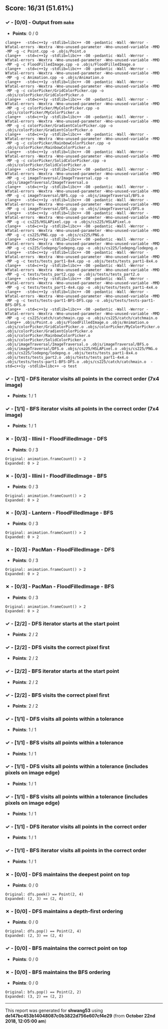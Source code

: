 


## Score: 16/31 (51.61%)


### ✓ - [0/0] - Output from `make`

- **Points**: 0 / 0


```
clang++  -std=c++1y -stdlib=libc++ -O0 -pedantic -Wall -Werror -Wfatal-errors -Wextra -Wno-unused-parameter -Wno-unused-variable -MMD -MP -g -c Point.cpp -o .objs/Point.o
clang++  -std=c++1y -stdlib=libc++ -O0 -pedantic -Wall -Werror -Wfatal-errors -Wextra -Wno-unused-parameter -Wno-unused-variable -MMD -MP -g -c FloodFilledImage.cpp -o .objs/FloodFilledImage.o
clang++  -std=c++1y -stdlib=libc++ -O0 -pedantic -Wall -Werror -Wfatal-errors -Wextra -Wno-unused-parameter -Wno-unused-variable -MMD -MP -g -c Animation.cpp -o .objs/Animation.o
clang++  -std=c++1y -stdlib=libc++ -O0 -pedantic -Wall -Werror -Wfatal-errors -Wextra -Wno-unused-parameter -Wno-unused-variable -MMD -MP -g -c colorPicker/GridColorPicker.cpp -o .objs/colorPicker/GridColorPicker.o
clang++  -std=c++1y -stdlib=libc++ -O0 -pedantic -Wall -Werror -Wfatal-errors -Wextra -Wno-unused-parameter -Wno-unused-variable -MMD -MP -g -c colorPicker/MyColorPicker.cpp -o .objs/colorPicker/MyColorPicker.o
clang++  -std=c++1y -stdlib=libc++ -O0 -pedantic -Wall -Werror -Wfatal-errors -Wextra -Wno-unused-parameter -Wno-unused-variable -MMD -MP -g -c colorPicker/GradientColorPicker.cpp -o .objs/colorPicker/GradientColorPicker.o
clang++  -std=c++1y -stdlib=libc++ -O0 -pedantic -Wall -Werror -Wfatal-errors -Wextra -Wno-unused-parameter -Wno-unused-variable -MMD -MP -g -c colorPicker/RainbowColorPicker.cpp -o .objs/colorPicker/RainbowColorPicker.o
clang++  -std=c++1y -stdlib=libc++ -O0 -pedantic -Wall -Werror -Wfatal-errors -Wextra -Wno-unused-parameter -Wno-unused-variable -MMD -MP -g -c colorPicker/SolidColorPicker.cpp -o .objs/colorPicker/SolidColorPicker.o
clang++  -std=c++1y -stdlib=libc++ -O0 -pedantic -Wall -Werror -Wfatal-errors -Wextra -Wno-unused-parameter -Wno-unused-variable -MMD -MP -g -c imageTraversal/ImageTraversal.cpp -o .objs/imageTraversal/ImageTraversal.o
clang++  -std=c++1y -stdlib=libc++ -O0 -pedantic -Wall -Werror -Wfatal-errors -Wextra -Wno-unused-parameter -Wno-unused-variable -MMD -MP -g -c imageTraversal/BFS.cpp -o .objs/imageTraversal/BFS.o
clang++  -std=c++1y -stdlib=libc++ -O0 -pedantic -Wall -Werror -Wfatal-errors -Wextra -Wno-unused-parameter -Wno-unused-variable -MMD -MP -g -c imageTraversal/DFS.cpp -o .objs/imageTraversal/DFS.o
clang++  -std=c++1y -stdlib=libc++ -O0 -pedantic -Wall -Werror -Wfatal-errors -Wextra -Wno-unused-parameter -Wno-unused-variable -MMD -MP -g -c cs225/HSLAPixel.cpp -o .objs/cs225/HSLAPixel.o
clang++  -std=c++1y -stdlib=libc++ -O0 -pedantic -Wall -Werror -Wfatal-errors -Wextra -Wno-unused-parameter -Wno-unused-variable -MMD -MP -g -c cs225/PNG.cpp -o .objs/cs225/PNG.o
clang++  -std=c++1y -stdlib=libc++ -O0 -pedantic -Wall -Werror -Wfatal-errors -Wextra -Wno-unused-parameter -Wno-unused-variable -MMD -MP -g -c cs225/lodepng/lodepng.cpp -o .objs/cs225/lodepng/lodepng.o
clang++  -std=c++1y -stdlib=libc++ -O0 -pedantic -Wall -Werror -Wfatal-errors -Wextra -Wno-unused-parameter -Wno-unused-variable -MMD -MP -g -c tests/tests_part1-8x4.cpp -o .objs/tests/tests_part1-8x4.o
clang++  -std=c++1y -stdlib=libc++ -O0 -pedantic -Wall -Werror -Wfatal-errors -Wextra -Wno-unused-parameter -Wno-unused-variable -MMD -MP -g -c tests/tests_part2.cpp -o .objs/tests/tests_part2.o
clang++  -std=c++1y -stdlib=libc++ -O0 -pedantic -Wall -Werror -Wfatal-errors -Wextra -Wno-unused-parameter -Wno-unused-variable -MMD -MP -g -c tests/tests_part1-4x4.cpp -o .objs/tests/tests_part1-4x4.o
clang++  -std=c++1y -stdlib=libc++ -O0 -pedantic -Wall -Werror -Wfatal-errors -Wextra -Wno-unused-parameter -Wno-unused-variable -MMD -MP -g -c tests/tests-part1-BFS-DFS.cpp -o .objs/tests/tests-part1-BFS-DFS.o
clang++  -std=c++1y -stdlib=libc++ -O0 -pedantic -Wall -Werror -Wfatal-errors -Wextra -Wno-unused-parameter -Wno-unused-variable -MMD -MP -g -c cs225/catch/catchmain.cpp -o .objs/cs225/catch/catchmain.o
clang++ .objs/Point.o .objs/FloodFilledImage.o .objs/Animation.o .objs/colorPicker/GridColorPicker.o .objs/colorPicker/MyColorPicker.o .objs/colorPicker/GradientColorPicker.o .objs/colorPicker/RainbowColorPicker.o .objs/colorPicker/SolidColorPicker.o .objs/imageTraversal/ImageTraversal.o .objs/imageTraversal/BFS.o .objs/imageTraversal/DFS.o .objs/cs225/HSLAPixel.o .objs/cs225/PNG.o .objs/cs225/lodepng/lodepng.o .objs/tests/tests_part1-8x4.o .objs/tests/tests_part2.o .objs/tests/tests_part1-4x4.o .objs/tests/tests-part1-BFS-DFS.o .objs/cs225/catch/catchmain.o  -std=c++1y -stdlib=libc++ -o test

```


### ✓ - [1/1] - DFS iterator visits all points in the correct order (7x4 image)

- **Points**: 1 / 1





### ✓ - [1/1] - BFS iterator visits all points in the correct order (7x4 image)

- **Points**: 1 / 1





### ✗ - [0/3] - Illini I - FloodFilledImage - DFS

- **Points**: 0 / 3


```
Original: animation.frameCount() > 2
Expanded: 0 > 2
```


### ✗ - [0/3] - Illini I - FloodFilledImage - BFS

- **Points**: 0 / 3


```
Original: animation.frameCount() > 2
Expanded: 0 > 2
```


### ✗ - [0/3] - Lantern - FloodFilledImage - BFS

- **Points**: 0 / 3


```
Original: animation.frameCount() > 2
Expanded: 0 > 2
```


### ✗ - [0/3] - PacMan - FloodFilledImage - DFS

- **Points**: 0 / 3


```
Original: animation.frameCount() > 2
Expanded: 0 > 2
```


### ✗ - [0/3] - PacMan - FloodFilledImage - BFS

- **Points**: 0 / 3


```
Original: animation.frameCount() > 2
Expanded: 0 > 2
```


### ✓ - [2/2] - DFS iterator starts at the start point

- **Points**: 2 / 2





### ✓ - [2/2] - DFS visits the correct pixel first

- **Points**: 2 / 2





### ✓ - [2/2] - BFS iterator starts at the start point

- **Points**: 2 / 2





### ✓ - [2/2] - BFS visits the correct pixel first

- **Points**: 2 / 2





### ✓ - [1/1] - DFS visits all points within a tolerance

- **Points**: 1 / 1





### ✓ - [1/1] - BFS visits all points within a tolerance

- **Points**: 1 / 1





### ✓ - [1/1] - DFS visits all points within a tolerance (includes pixels on image edge)

- **Points**: 1 / 1





### ✓ - [1/1] - BFS visits all points within a tolerance (includes pixels on image edge)

- **Points**: 1 / 1





### ✓ - [1/1] - DFS iterator visits all points in the correct order

- **Points**: 1 / 1





### ✓ - [1/1] - BFS iterator visits all points in the correct order

- **Points**: 1 / 1





### ✗ - [0/0] - DFS maintains the deepest point on top

- **Points**: 0 / 0


```
Original: dfs.peek() == Point(2, 4)
Expanded: (2, 3) == (2, 4)
```


### ✗ - [0/0] - DFS maintains a depth-first ordering

- **Points**: 0 / 0


```
Original: dfs.pop() == Point(2, 4)
Expanded: (2, 3) == (2, 4)
```


### ✓ - [0/0] - BFS maintains the correct point on top

- **Points**: 0 / 0





### ✗ - [0/0] - BFS maintains the BFS ordering

- **Points**: 0 / 0


```
Original: bfs.pop() == Point(2, 2)
Expanded: (3, 2) == (2, 2)
```


---

This report was generated for **shwang53** using **de147bc453b14048087c0b3822d756e607cf4e29** (from **October 22nd 2018, 12:05:00 am**)
